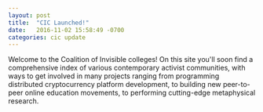 ```yaml
---
layout: post
title:  "CIC Launched!"
date:   2016-11-02 15:58:49 -0700
categories: cic update
---
```

Welcome to the Coalition of Invisible colleges! On this site you'll soon find a comprehensive index of various contemporary activist communities, with ways to get involved in many projects ranging from programming distributed cryptocurrency platform development, to building new peer-to-peer online education movements, to performing cutting-edge metaphysical research.
